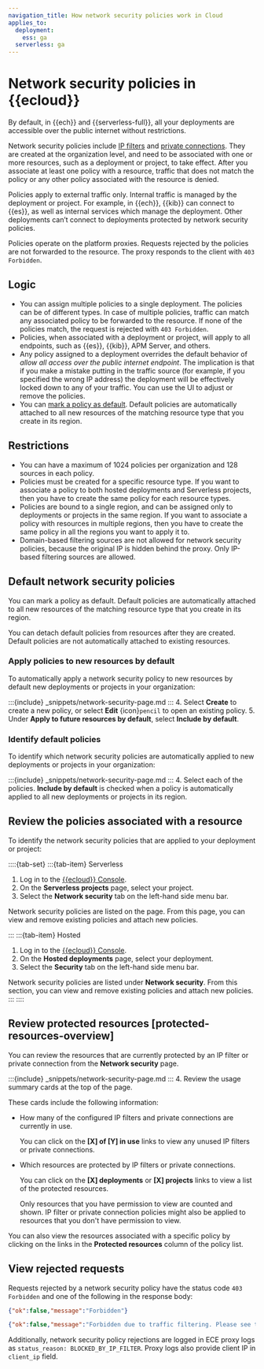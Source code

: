 ```yaml
---
navigation_title: How network security policies work in Cloud
applies_to:
  deployment:
    ess: ga
  serverless: ga
---
```


# Network security policies in {{ecloud}}

By default, in {{ech}} and {{serverless-full}}, all your deployments are accessible over the public internet without restrictions.

Network security policies include [IP filters](/deploy-manage/security/ip-filtering-cloud.md) and [private connections](/deploy-manage/security/private-link-traffic-filters.md). They are created at the organization level, and need to be associated with one or more resources, such as a deployment or project, to take effect. After you associate at least one policy with a resource, traffic that does not match the policy or any other policy associated with the resource is denied.

Policies apply to external traffic only. Internal traffic is managed by the deployment or project. For example, in {{ech}}, {{kib}} can connect to {{es}}, as well as internal services which manage the deployment. Other deployments can’t connect to deployments protected by network security policies.

Policies operate on the platform proxies. Requests rejected by the policies are not forwarded to the resource. The proxy responds to the client with `403 Forbidden`.

## Logic

- You can assign multiple policies to a single deployment. The policies can be of different types. In case of multiple policies, traffic can match any associated policy to be forwarded to the resource. If none of the policies match, the request is rejected with `403 Forbidden`.
- Policies, when associated with a deployment or project, will apply to all endpoints, such as {{es}}, {{kib}}, APM Server, and others.
- Any policy assigned to a deployment overrides the default behavior of *allow all access over the public internet endpoint*. The implication is that if you make a mistake putting in the traffic source (for example, if you specified the wrong IP address) the deployment will be effectively locked down to any of your traffic. You can use the UI to adjust or remove the policies.
- You can [mark a policy as default](#default-network-security-policies). Default policies are automatically attached to all new resources of the matching resource type that you create in its region.

## Restrictions

- You can have a maximum of 1024 policies per organization and 128 sources in each policy.
- Policies must be created for a specific resource type. If you want to associate a policy to both hosted deployments and Serverless projects, then you have to create the same policy for each resource types.
- Policies are bound to a single region, and can be assigned only to deployments or projects in the same region. If you want to associate a policy with resources in multiple regions, then you have to create the same policy in all the regions you want to apply it to.
- Domain-based filtering sources are not allowed for network security policies, because the original IP is hidden behind the proxy. Only IP-based filtering sources are allowed.

## Default network security policies

You can mark a policy as default. Default policies are automatically attached to all new resources of the matching resource type that you create in its region.

You can detach default policies from resources after they are created. Default policies are not automatically attached to existing resources.

### Apply policies to new resources by default

To automatically apply a network security policy to new resources by default new deployments or projects in your organization:

:::{include} _snippets/network-security-page.md
:::
4. Select **Create** to create a new policy, or select **Edit** {icon}`pencil` to open an existing policy.
5. Under **Apply to future resources by default**, select **Include by default**.

### Identify default policies

To identify which network security policies are automatically applied to new deployments or projects in your organization:

:::{include} _snippets/network-security-page.md
:::
4. Select each of the policies. **Include by default** is checked when a policy is automatically applied to all new deployments or projects in its region.
  
## Review the policies associated with a resource

To identify the network security policies that are applied to your deployment or project:

::::{tab-set}
:::{tab-item} Serverless
1. Log in to the [{{ecloud}} Console](https://cloud.elastic.co?page=docs&placement=docs-body).
2. On the **Serverless projects** page, select your project.
3. Select the **Network security** tab on the left-hand side menu bar.

Network security policies are listed on the page. From this page, you can view and remove existing policies and attach new policies.

:::
:::{tab-item} Hosted
1. Log in to the [{{ecloud}} Console](https://cloud.elastic.co?page=docs&placement=docs-body).
2. On the **Hosted deployments** page, select your deployment.
3. Select the **Security** tab on the left-hand side menu bar.

Network security policies are listed under **Network security**. From this section, you can view and remove existing policies and attach new policies.
:::
::::

## Review protected resources [protected-resources-overview]

You can review the resources that are currently protected by an IP filter or private connection from the **Network security** page.

:::{include} _snippets/network-security-page.md
:::
4. Review the usage summary cards at the top of the page.

These cards include the following information: 

* How many of the configured IP filters and private connections are currently in use.
  
  You can click on the **[X] of [Y] in use** links to view any unused IP filters or private connections.
* Which resources are protected by IP filters or private connections.

  You can click on the **[X] deployments** or **[X] projects** links to view a list of the protected resources.

  Only resources that you have permission to view are counted and shown. IP filter or private connection policies might also be applied to resources that you don't have permission to view.

You can also view the resources associated with a specific policy by clicking on the links in the **Protected resources** column of the policy list.


## View rejected requests

Requests rejected by a network security policy have the status code `403 Forbidden` and one of the following in the response body:

```json
{"ok":false,"message":"Forbidden"}
```

```json
{"ok":false,"message":"Forbidden due to traffic filtering. Please see the Elastic documentation on Traffic Filtering for more information."}
```

Additionally, network security policy rejections are logged in ECE proxy logs as `status_reason: BLOCKED_BY_IP_FILTER`. Proxy logs also provide client IP in `client_ip` field.